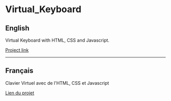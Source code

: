 # Virtual_Keyboard

## English

Virtual Keyboard with HTML, CSS and Javascript.

[Project link](https://sami-hattab.alwaysdata.net/projects/Virtual_Keyboard/index.html)

***

## Français

Clavier Virtuel avec de l'HTML, CSS et Javascript

[Lien du projet](https://sami-hattab.alwaysdata.net/projects/Virtual_Keyboard/index.html)
